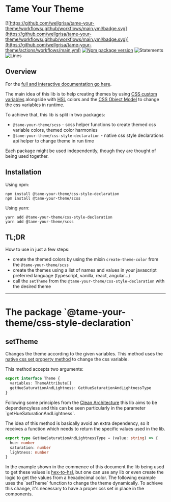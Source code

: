 # Tame Your Theme

[![https://github.com/wellgrisa/tame-your-theme/workflows/.github/workflows/main.yml/badge.svg](https://github.com/wellgrisa/tame-your-theme/workflows/.github/workflows/main.yml/badge.svg)](https://github.com/wellgrisa/tame-your-theme/actions/workflows/main.yml) [![Npm package version](https://badgen.net/npm/v/@tame-your-theme/css-style-declaration)](https://www.npmjs.com/package/@tame-your-theme/css-style-declaration)
![Statements](https://img.shields.io/badge/statements-94.44%25-brightgreen.svg?style=flat)
![Lines](https://img.shields.io/badge/lines-95.23%25-brightgreen.svg?style=flat)

## Overview

For the [full and interactive documentation go here](https://wellgrisa.github.io/tame-your-theme/).

The main idea of this lib is to help creating themes by using [CSS custom variables](https://developer.mozilla.org/en-US/docs/Web/CSS/Using_CSS_custom_properties#Inheritance_of_CSS_Variables) alongside with [HSL](https://vanseodesign.com/web-design/hue-saturation-and-lightness/) colors and the [CSS Object Model](https://developer.mozilla.org/en-US/docs/Web/API/CSS_Object_Model) to change the css variables in runtime.

To achieve that, this lib is split in two packages:

- `@tame-your-theme/scss` - scss helper functions to create themed css variable colors, themed color harmonies
- `@tame-your-theme/css-style-declaration` - native css style declarations api helper to change theme in run time

Each package might be used independently, though they are thought of being used together.

## Installation

Using npm:

```
npm install @tame-your-theme/css-style-declaration
npm install @tame-your-theme/scss
```

Using yarn:

```
yarn add @tame-your-theme/css-style-declaration
yarn add @tame-your-theme/scss
```

## TL;DR

How to use in just a few steps:

- create the themed colors by using the mixin `create-theme-color` from the `@tame-your-theme/scss`
- create the themes using a list of names and values in your javascript preferred language (typescript, vanilla, react, angular...)
- call the `setTheme` from the `@tame-your-theme/css-style-declaration` with the desired theme

---

# The package \`@tame-your-theme/css-style-declaration\`

## setTheme

Changes the theme according to the given variables. This method uses the [native css set property method](https://developer.mozilla.org/en-US/docs/Web/API/CSSStyleDeclaration/setProperty) to change the css variable.

This method accepts two arguments:

```ts
export interface Theme {
  variables: ThemeAttribute[]
  getHueSaturationAndLightness: GetHueSaturationAndLightnessType
}
```

Following some principles from the [Clean Architecture](https://www.amazon.com.br/dp/B075LRM681/ref=dp-kindle-redirect?_encoding=UTF8&btkr=1) this lib aims to be dependencyless and this can be seen particularly in the parameter \`getHueSaturationAndLightness\`.

The idea of this method is basically avoid an extra dependency, so it receives a function which needs to return the specific values used in the lib.

```ts
export type GetHueSaturationAndLightnessType = (value: string) => {
  hue: number
  saturation: number
  lightness: number
}
```

In the example shown in the commence of this document the lib being used to get these values is [hex-to-hsl](https://www.npmjs.com/package/hex-to-hsl), but one can use any lib or even create the logic to get the values from a hexadecimal color. The following example uses the \`setTheme\` function to change the theme dynamically. To achieve this change, it's necessary to have a proper css set in place in the components.
